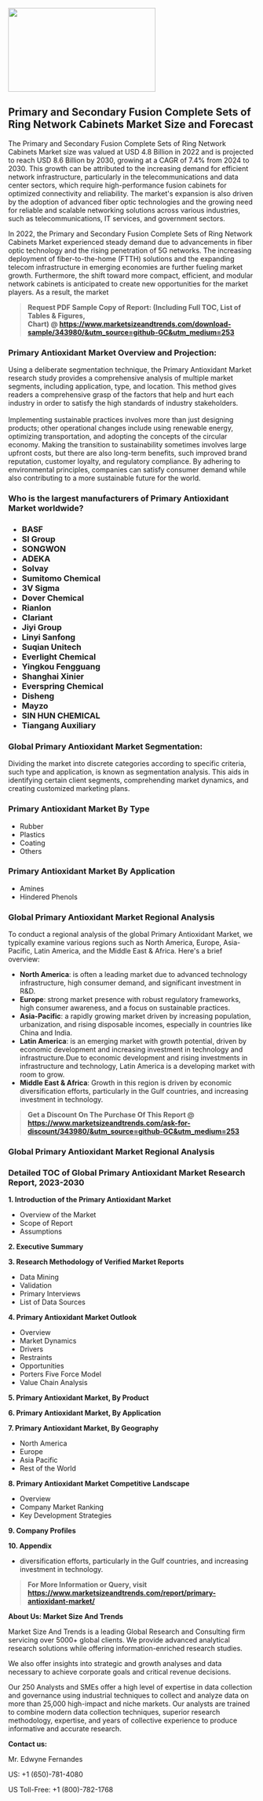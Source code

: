 <p><img class="alignnone size-medium wp-image-20088" src="https://ffe5etoiles.com/wp-content/uploads/2024/12/MST1-300x171.png" alt="" width="300" height="171" /></p><h2>Primary and Secondary Fusion Complete Sets of Ring Network Cabinets Market Size and Forecast</h2><p>The Primary and Secondary Fusion Complete Sets of Ring Network Cabinets Market size was valued at USD 4.8 Billion in 2022 and is projected to reach USD 8.6 Billion by 2030, growing at a CAGR of 7.4% from 2024 to 2030. This growth can be attributed to the increasing demand for efficient network infrastructure, particularly in the telecommunications and data center sectors, which require high-performance fusion cabinets for optimized connectivity and reliability. The market's expansion is also driven by the adoption of advanced fiber optic technologies and the growing need for reliable and scalable networking solutions across various industries, such as telecommunications, IT services, and government sectors.</p><p>In 2022, the Primary and Secondary Fusion Complete Sets of Ring Network Cabinets Market experienced steady demand due to advancements in fiber optic technology and the rising penetration of 5G networks. The increasing deployment of fiber-to-the-home (FTTH) solutions and the expanding telecom infrastructure in emerging economies are further fueling market growth. Furthermore, the shift toward more compact, efficient, and modular network cabinets is anticipated to create new opportunities for the market players. As a result, the market</p><blockquote id="" class=""><strong>Request PDF Sample Copy of Report: (Including Full TOC, List of Tables &amp; Figures, Chart)&nbsp;@&nbsp;<strong><a href="https://www.marketsizeandtrends.com/download-sample/343980/&utm_source=github-GC&utm_medium=253" target="_blank">https://www.marketsizeandtrends.com/download-sample/343980/&utm_source=github-GC&utm_medium=253</a></strong></strong></blockquote><h3 id="" class="">Primary Antioxidant Market&nbsp;Overview and Projection:</h3><p id="" class="">Using a deliberate segmentation technique, the Primary Antioxidant Market research study provides a comprehensive analysis of multiple market segments, including application, type, and location. This method gives readers a comprehensive grasp of the factors that help and hurt each industry in order to satisfy the high standards of industry stakeholders. <br /> <br />Implementing sustainable practices involves more than just designing products; other operational changes include using renewable energy, optimizing transportation, and adopting the concepts of the circular economy. Making the transition to sustainability sometimes involves large upfront costs, but there are also long-term benefits, such improved brand reputation, customer loyalty, and regulatory compliance. By adhering to environmental principles, companies can satisfy consumer demand while also contributing to a more sustainable future for the world.</p><h3 id="" class="">Who is the largest manufacturers of&nbsp;Primary Antioxidant Market worldwide?</h3><h3 class=""><p><ul><li>BASF </li><li> SI Group </li><li> SONGWON </li><li> ADEKA </li><li> Solvay </li><li> Sumitomo Chemical </li><li> 3V Sigma </li><li> Dover Chemical </li><li> Rianlon </li><li> Clariant </li><li> Jiyi Group </li><li> Linyi Sanfong </li><li> Suqian Unitech </li><li> Everlight Chemical </li><li> Yingkou Fengguang </li><li> Shanghai Xinier </li><li> Everspring Chemical </li><li> Disheng </li><li> Mayzo </li><li> SIN HUN CHEMICAL </li><li> Tiangang Auxiliary</li></ul></p></h3><h3 id="" class="">Global&nbsp;Primary Antioxidant Market Segmentation:</h3><p id="" class="">Dividing the market into discrete categories according to specific criteria, such type and application, is known as segmentation analysis. This aids in identifying certain client segments, comprehending market dynamics, and creating customized marketing plans.</p><h3 id="" class="">Primary Antioxidant Market&nbsp;By Type</h3><p><p><ul><li>Rubber</li><li> Plastics</li><li> Coating</li><li> Others</p></li></ul></p></p><h3 id="" class="">Primary Antioxidant Market&nbsp;By Application</h3><p class=""><p><ul><li>Amines</li><li> Hindered Phenols</li></ul></p></p><h3 id="" class="">Global Primary Antioxidant Market Regional Analysis</h3><p id="" class="">To conduct a regional analysis of the global Primary Antioxidant Market, we typically examine various regions such as North America, Europe, Asia-Pacific, Latin America, and the Middle East &amp; Africa. Here's a brief overview:</p><ul><li><strong>North America</strong>: is often a leading market due to advanced technology infrastructure, high consumer demand, and significant investment in R&amp;D.</li><li><strong>Europe</strong>: strong market presence with robust regulatory frameworks, high consumer awareness, and a focus on sustainable practices.</li><li><strong>Asia-Pacific</strong>: a rapidly growing market driven by increasing population, urbanization, and rising disposable incomes, especially in countries like China and India.</li><li><strong>Latin America</strong>: is an emerging market with growth potential, driven by economic development and increasing investment in technology and infrastructure.Due to economic development and rising investments in infrastructure and technology, Latin America is a developing market with room to grow.</li><li><strong>Middle East &amp; Africa</strong>: Growth in this region is driven by economic diversification efforts, particularly in the Gulf countries, and increasing investment in technology.</li></ul><blockquote id="" class=""><strong>Get a Discount On The Purchase Of This Report @ <strong><a href="https://www.marketsizeandtrends.com/ask-for-discount/343980/&utm_source=github-GC&utm_medium=253" target="_blank">https://www.marketsizeandtrends.com/ask-for-discount/343980/&utm_source=github-GC&utm_medium=253</a></strong></strong></blockquote><h3 id="" class="">Global Primary Antioxidant Market Regional Analysis</h3><h3 id="" class="">Detailed TOC of Global Primary Antioxidant Market Research Report, 2023-2030</h3><p id="" class=""><strong>1. Introduction of the Primary Antioxidant Market</strong></p><ul><li>Overview of the Market</li><li>Scope of Report</li><li>Assumptions</li></ul><p id="" class=""><strong>2. Executive Summary</strong></p><p id="" class=""><strong>3. Research Methodology of Verified Market Reports</strong></p><ul><li>Data Mining</li><li>Validation</li><li>Primary Interviews</li><li>List of Data Sources</li></ul><p id="" class=""><strong>4. Primary Antioxidant Market Outlook</strong></p><ul><li>Overview</li><li>Market Dynamics</li><li>Drivers</li><li>Restraints</li><li>Opportunities</li><li>Porters Five Force Model</li><li>Value Chain Analysis</li></ul><p id="" class=""><strong>5. Primary Antioxidant Market, By Product</strong></p><p id="" class=""><strong>6. Primary Antioxidant Market, By Application</strong></p><p id="" class=""><strong>7. Primary Antioxidant Market, By Geography</strong></p><ul><li>North America</li><li>Europe</li><li>Asia Pacific</li><li>Rest of the World</li></ul><p id="" class=""><strong>8. Primary Antioxidant Market Competitive Landscape</strong></p><ul><li>Overview</li><li>Company Market Ranking</li><li>Key Development Strategies</li></ul><p id="" class=""><strong>9. Company Profiles</strong></p><p id="" class=""><strong>10. Appendix</strong></p><ul><li>diversification efforts, particularly in the Gulf countries, and increasing investment in technology.</li></ul><blockquote id="" class=""><strong>For More Information or Query, visit <strong><strong><a href="https://www.marketsizeandtrends.com/report/primary-antioxidant-market/" target="_blank">https://www.marketsizeandtrends.com/report/primary-antioxidant-market/</a></strong></strong></strong></blockquote><p id="" class=""><strong>About Us: Market Size And Trends</strong></p><p id="" class="">Market Size And Trends is a leading Global Research and Consulting firm servicing over 5000+ global clients. We provide advanced analytical research solutions while offering information-enriched research studies.</p><p id="" class="">We also offer insights into strategic and growth analyses and data necessary to achieve corporate goals and critical revenue decisions.</p><p id="" class="">Our 250 Analysts and SMEs offer a high level of expertise in data collection and governance using industrial techniques to collect and analyze data on more than 25,000 high-impact and niche markets. Our analysts are trained to combine modern data collection techniques, superior research methodology, expertise, and years of collective experience to produce informative and accurate research.</p><p id="" class=""><strong>Contact us:</strong></p><p id="" class="">Mr. Edwyne Fernandes</p><p id="" class="">US: +1 (650)-781-4080</p><p id="" class="">US Toll-Free: +1 (800)-782-1768</p>
